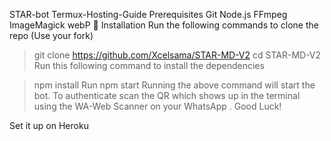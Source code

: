 STAR-bot Termux-Hosting-Guide
Prerequisites
Git
Node.js
FFmpeg
ImageMagick
webP
🚀 Installation
Run the following commands to clone the repo (Use your fork)

> git clone  https://github.com/Xcelsama/STAR-MD-V2
> cd STAR-MD-V2
Run this following command to install the dependencies

> npm install
Run
> npm start
Running the above command will start the bot. To authenticate scan the QR which shows up in the terminal using the WA-Web Scanner on your WhatsApp . Good Luck!

Set it up on Heroku
